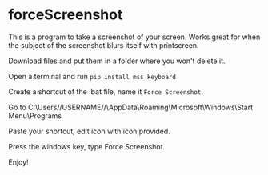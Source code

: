 # forceScreenshot
This is a program to take a screenshot of your screen. Works great for when the subject of the screenshot blurs itself with printscreen.

Download files and put them in a folder where you won't delete it.

Open a terminal and run ```pip install mss keyboard```

Create a shortcut of the .bat file, name it ```Force Screenshot```.

Go to C:\Users\//USERNAME//\AppData\Roaming\Microsoft\Windows\Start Menu\Programs

Paste your shortcut, edit icon with icon provided.

Press the windows key, type Force Screenshot.

Enjoy!
